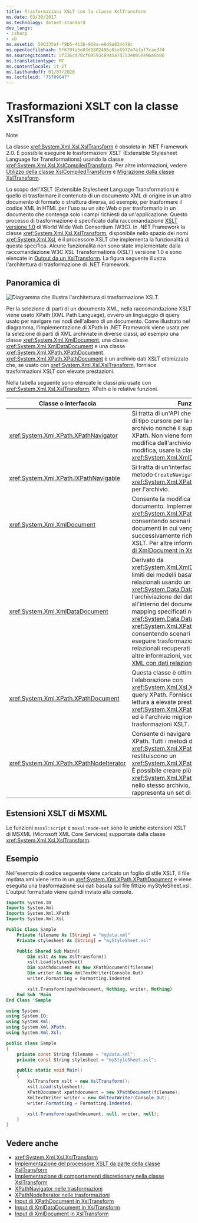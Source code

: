 ```yaml
---
title: Trasformazioni XSLT con la classe XslTransform
ms.date: 03/30/2017
ms.technology: dotnet-standard
dev_langs:
- csharp
- vb
ms.assetid: 500335af-f9b5-413b-968a-e6d9a824478c
ms.openlocfilehash: 5f670fa5e83d1802496c0cc6972a7e3af7cae374
ms.sourcegitcommit: 5f236cd78cf09593c8945a7d753e0850e96a0b80
ms.translationtype: MT
ms.contentlocale: it-IT
ms.lasthandoff: 01/07/2020
ms.locfileid: "75709647"
---
```

# <a name="xslt-transformations-with-the-xsltransform-class"></a>Trasformazioni XSLT con la classe XslTransform

> [!NOTE]
> La classe <xref:System.Xml.Xsl.XslTransform> è obsoleta in .NET Framework 2.0. È possibile eseguire le trasformazioni XSLT (Extensible Stylesheet Language for Transformations) usando la classe <xref:System.Xml.Xsl.XslCompiledTransform>. Per altre informazioni, vedere [Utilizzo della classe XslCompiledTransform](using-the-xslcompiledtransform-class.md) e [Migrazione dalla classe XslTransform](migrating-from-the-xsltransform-class.md).

Lo scopo dell'XSLT (Extensible Stylesheet Language Transformation) è quello di trasformare il contenuto di un documento XML di origine in un altro documento di formato o struttura diversa, ad esempio, per trasformare il codice XML in HTML per l'uso su un sito Web o per trasformarlo in un documento che contenga solo i campi richiesti da un'applicazione. Questo processo di trasformazione è specificato dalla raccomandazione [XSLT versione 1.0](https://www.w3.org/TR/1999/REC-xslt-19991116) di World Wide Web Consortium (W3C). In .NET Framework la classe <xref:System.Xml.Xsl.XslTransform>, disponibile nello spazio dei nomi <xref:System.Xml.Xsl>, è il processore XSLT che implementa la funzionalità di questa specifica. Alcune funzionalità non sono state implementate dalla raccomandazione W3C XSL Transformations (XSLT) versione 1.0 e sono elencate in [Output da un XslTransform](outputs-from-an-xsltransform.md). La figura seguente illustra l'architettura di trasformazione di .NET Framework.

## <a name="overview"></a>Panoramica di

![Diagramma che illustra l'architettura di trasformazione XSLT.](./media/xslt-transformations-with-the-xsltransform-class/xslt-transformation-architecture.gif) 

Per la selezione di parti di un documento XML, nella raccomandazione XSLT viene usato XPath (XML Path Language), ovvero un linguaggio di query usato per navigare nei nodi dell'albero di un documento. Come illustrato nel diagramma, l'implementazione di XPath in .NET Framework viene usata per la selezione di parti di XML archiviate in diverse classi, ad esempio una classe <xref:System.Xml.XmlDocument>, una classe <xref:System.Xml.XmlDataDocument> e una classe <xref:System.Xml.XPath.XPathDocument>. <xref:System.Xml.XPath.XPathDocument> è un archivio dati XSLT ottimizzato che, se usato con <xref:System.Xml.Xsl.XslTransform>, fornisce trasformazioni XSLT con elevate prestazioni.

Nella tabella seguente sono elencate le classi più usate con <xref:System.Xml.Xsl.XslTransform>, XPath e le relative funzioni.

|Classe o interfaccia|Funzione|
|------------------------|--------------|
|<xref:System.Xml.XPath.XPathNavigator>|Si tratta di un'API che fornisce un modello di tipo cursore per la navigazione in un archivio nonché il supporto delle query XPath. Non viene fornita la funzionalità di modifica dell'archivio sottostante. Per la modifica, usare la classe <xref:System.Xml.XmlDocument>.|
|<xref:System.Xml.XPath.IXPathNavigable>|Si tratta di un'interfaccia che fornisce un metodo `CreateNavigator` a un <xref:System.Xml.XPath.XPathNavigator> per l'archivio.|
|<xref:System.Xml.XmlDocument>|Consente la modifica di questo documento. Implementa <xref:System.Xml.XPath.IXPathNavigable>, consentendo scenari per la modifica di documenti in cui vengono successivamente richieste trasformazioni XSLT. Per altre informazioni, vedere [Input di XmlDocument in XslTransform](xmldocument-input-to-xsltransform.md).|
|<xref:System.Xml.XmlDataDocument>|Derivato da <xref:System.Xml.XmlDocument>. Supera i limiti dei modelli basati sui dati XML e relazionali usando un <xref:System.Data.DataSet> per ottimizzare l'archiviazione dei dati strutturati all'interno del documento XML, in base ai mapping specificati nel <xref:System.Data.DataSet>. Implementa <xref:System.Xml.XPath.IXPathNavigable>, consentendo scenari in cui è possibile eseguire trasformazioni XSLT sui dati relazionali recuperati da un database. Per altre informazioni, vedere [Integrazione di XML con dati relazionali e ADO.NET](xml-integration-with-relational-data-and-adonet.md).|
|<xref:System.Xml.XPath.XPathDocument>|Questa classe è ottimizzata per l'elaborazione con <xref:System.Xml.Xsl.XslTransform> e per le query XPath. Fornisce una cache di sola lettura a elevate prestazioni. Implementa <xref:System.Xml.XPath.IXPathNavigable> ed è l'archivio migliore da usare per le trasformazioni XSLT.|
|<xref:System.Xml.XPath.XPathNodeIterator>|Consente di navigare nei set di nodi XPath. Tutti i metodi di selezione XPath di <xref:System.Xml.XPath.XPathNavigator> restituiscono un <xref:System.Xml.XPath.XPathNodeIterator>. È possibile creare più oggetti <xref:System.Xml.XPath.XPathNodeIterator> nello stesso archivio, ognuno dei quali rappresenta un set di nodi selezionato.|

## <a name="msxml-xslt-extensions"></a>Estensioni XSLT di MSXML

Le funzioni `msxsl:script` e `msxsl:node-set` sono le uniche estensioni XSLT di MSXML (Microsoft XML Core Services) supportate dalla classe <xref:System.Xml.Xsl.XslTransform>.

## <a name="example"></a>Esempio

Nell'esempio di codice seguente viene caricato un foglio di stile XSLT, il file mydata.xml viene letto in un <xref:System.Xml.XPath.XPathDocument> e viene eseguita una trasformazione sui dati basata sul file fittizio myStyleSheet.xsl. L'output formattato viene quindi inviato alla console.

```vb
Imports System.IO
Imports System.Xml
Imports System.Xml.XPath
Imports System.Xml.Xsl

Public Class Sample
    Private filename As [String] = "mydata.xml"
    Private stylesheet As [String] = "myStyleSheet.xsl"

    Public Shared Sub Main()
        Dim xslt As New XslTransform()
        xslt.Load(stylesheet)
        Dim xpathdocument As New XPathDocument(filename)
        Dim writer As New XmlTextWriter(Console.Out)
        writer.Formatting = Formatting.Indented

        xslt.Transform(xpathdocument, Nothing, writer, Nothing)
    End Sub 'Main
End Class 'Sample
```

```csharp
using System;
using System.IO;
using System.Xml;
using System.Xml.XPath;
using System.Xml.Xsl;

public class Sample 
{
    private const String filename = "mydata.xml";
    private const String stylesheet = "myStyleSheet.xsl";

    public static void Main()
    {
        XslTransform xslt = new XslTransform();
        xslt.Load(stylesheet);
        XPathDocument xpathdocument = new XPathDocument(filename);
        XmlTextWriter writer = new XmlTextWriter(Console.Out);
        writer.Formatting = Formatting.Indented;

        xslt.Transform(xpathdocument, null, writer, null);
    }
}
```

## <a name="see-also"></a>Vedere anche

- <xref:System.Xml.Xsl.XslTransform>
- [Implementazione del processore XSLT da parte della classe XslTransform](xsltransform-class-implements-the-xslt-processor.md)
- [Implementazione di comportamenti discretionary nella classe XslTransform](implementation-of-discretionary-behaviors-in-the-xsltransform-class.md)
- [XPathNavigator nelle trasformazioni](xpathnavigator-in-transformations.md)
- [XPathNodeIterator nelle trasformazioni](xpathnodeiterator-in-transformations.md)
- [Input di XPathDocument in XslTransform](xpathdocument-input-to-xsltransform.md)
- [Input di XmlDataDocument in XslTransform](xmldatadocument-input-to-xsltransform.md)
- [Input di XmlDocument in XslTransform](xmldocument-input-to-xsltransform.md)

